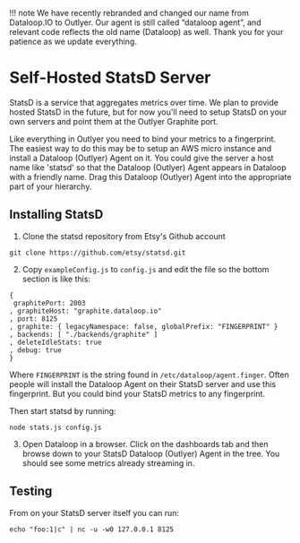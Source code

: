 !!! note
    We have recently rebranded and changed our name from Dataloop.IO to Outlyer. Our agent is still called “dataloop agent”, and relevant code reflects the old name (Dataloop) as well. Thank you for your patience as we update everything.

# Self-Hosted StatsD Server

StatsD is a service that aggregates metrics over time. We plan to provide hosted StatsD in the future, but for now you'll need to setup StatsD on your own servers and point them at the Outlyer Graphite port.

Like everything in Outlyer you need to bind your metrics to a fingerprint. The easiest way to do this may be to setup an AWS micro instance and install a Dataloop (Outlyer) Agent on it. You could give the server a host name like 'statsd' so that the Dataloop (Outlyer) Agent appears in Dataloop with a friendly name. Drag this Dataloop (Outlyer) Agent into the appropriate part of your hierarchy.

## Installing StatsD

1. Clone the statsd repository from Etsy's Github account

```
git clone https://github.com/etsy/statsd.git
```

2. Copy `exampleConfig.js` to `config.js` and edit the file so the bottom section is like this:

```
{
 graphitePort: 2003
, graphiteHost: "graphite.dataloop.io"
, port: 8125
, graphite: { legacyNamespace: false, globalPrefix: "FINGERPRINT" }
, backends: [ "./backends/graphite" ]
, deleteIdleStats: true
, debug: true
}
```

Where `FINGERPRINT` is the string found in `/etc/dataloop/agent.finger`. Often people will install the Dataloop Agent on their StatsD server and use this fingerprint. But you could bind your StatsD metrics to any fingerprint.

Then start statsd by running:

```
node stats.js config.js
```

3. Open Dataloop in a browser. Click on the dashboards tab and then browse down to your StatsD Dataloop (Outlyer) Agent in the tree. You should see some metrics already streaming in.
 

## Testing

From on your StatsD server itself you can run:

```
echo "foo:1|c" | nc -u -w0 127.0.0.1 8125
```
